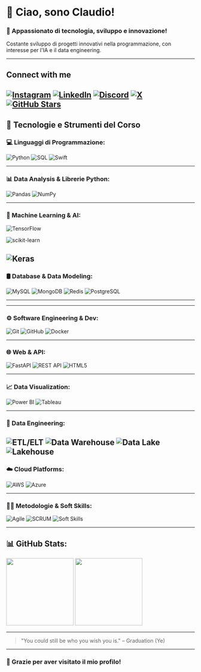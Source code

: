 # 👋 Ciao, sono Claudio!  
### 🚀 Appassionato di tecnologia, sviluppo e innovazione!

Costante sviluppo di progetti innovativi nella programmazione, con interesse per l'IA e il data engineering.

---
## Connect with me

[![Instagram](https://img.shields.io/badge/Instagram-Follow-E4405F?logo=instagram)](https://instagram.com/_claudiomontoya_)
[![LinkedIn](https://img.shields.io/badge/LinkedIn-Connect-blue?logo=linkedin)](https://www.linkedin.com/in/clamontoya?utm_source=share&utm_campaign=share_via&utm_content=profile&utm_medium=ios_app)
[![Discord](https://img.shields.io/badge/Discord-3.5k%20online-5865F2?logo=discord)](https://discord.gg/aVDahGaNWu)
[![X](https://img.shields.io/badge/X-@sambucooo-black?logo=x)](https://x.com/sambucooo)
[![GitHub Stars](https://img.shields.io/github/stars/clamontoya28/tuo_repo?style=social)](https://github.com/clamontoya28/tuo_repo/stargazers)
---
## 🚀 Tecnologie e Strumenti del Corso

### 💻 Linguaggi di Programmazione:
![Python](https://img.shields.io/badge/Python-3776AB?style=for-the-badge&logo=python&logoColor=white)
![SQL](https://img.shields.io/badge/SQL-4479A1?style=for-the-badge&logo=mysql&logoColor=white)
![Swift](https://img.shields.io/badge/Swift-FA7343?style=for-the-badge&logo=swift&logoColor=white)

---

### 📊 Data Analysis & Librerie Python:
![Pandas](https://img.shields.io/badge/Pandas-150458?style=for-the-badge&logo=pandas&logoColor=white)
![NumPy](https://img.shields.io/badge/NumPy-013243?style=for-the-badge&logo=numpy&logoColor=white)

---

### 🤖 Machine Learning & AI:

![TensorFlow](https://img.shields.io/badge/TensorFlow-FF6F00?style=for-the-badge&logo=tensorflow&logoColor=white)

![scikit-learn](https://img.shields.io/badge/scikit--learn-F7931E?style=for-the-badge&logo=scikit-learn&logoColor=white)

![Keras](https://img.shields.io/badge/Keras-D00000?style=for-the-badge&logo=keras&logoColor=white)
---

### 🛢️ Database & Data Modeling:
![MySQL](https://img.shields.io/badge/MySQL-005C84?style=for-the-badge&logo=mysql&logoColor=white)
![MongoDB](https://img.shields.io/badge/MongoDB-47A248?style=for-the-badge&logo=mongodb&logoColor=white)
![Redis](https://img.shields.io/badge/Redis-DC382D?style=for-the-badge&logo=redis&logoColor=white)
![PostgreSQL](https://img.shields.io/badge/PostgreSQL-316192?style=for-the-badge&logo=postgresql&logoColor=white)

---


---

### ⚙️ Software Engineering & Dev:
![Git](https://img.shields.io/badge/Git-F05032?style=for-the-badge&logo=git&logoColor=white)
![GitHub](https://img.shields.io/badge/GitHub-181717?style=for-the-badge&logo=github&logoColor=white)
![Docker](https://img.shields.io/badge/Docker-2496ED?style=for-the-badge&logo=docker&logoColor=white)

---

### 🌐 Web & API:
![FastAPI](https://img.shields.io/badge/FastAPI-009688?style=for-the-badge&logo=fastapi&logoColor=white)
![REST API](https://img.shields.io/badge/REST%20API-6DB33F?style=for-the-badge&logo=fastapi&logoColor=white)
![HTML5](https://img.shields.io/badge/HTML5-E34F26?style=for-the-badge&logo=html5&logoColor=white)

---

### 📈 Data Visualization:
![Power BI](https://img.shields.io/badge/Power%20BI-F2C811?style=for-the-badge&logo=powerbi&logoColor=black)
![Tableau](https://img.shields.io/badge/Tableau-E97627?style=for-the-badge&logo=tableau&logoColor=white)

---

### 🔁 Data Engineering:
![ETL/ELT](https://img.shields.io/badge/ETL/ELT-1E90FF?style=for-the-badge&logo=apacheairflow&logoColor=white)
![Data Warehouse](https://img.shields.io/badge/Data%20Warehouse-FFA500?style=for-the-badge&logo=databricks&logoColor=white)
![Data Lake](https://img.shields.io/badge/Data%20Lake-20B2AA?style=for-the-badge&logo=amazons3&logoColor=white)
![Lakehouse](https://img.shields.io/badge/Lakehouse-20B2AA?style=for-the-badge&logo=databricks&logoColor=white)
---

### ☁️ Cloud Platforms:
![AWS](https://img.shields.io/badge/AWS-FF9900?style=for-the-badge&logo=amazonaws&logoColor=white)
![Azure](https://img.shields.io/badge/Azure-0078D4?style=for-the-badge&logo=microsoftazure&logoColor=white)

---


### 👨‍💻 Metodologie & Soft Skills:
![Agile](https://img.shields.io/badge/Agile%20Methodology-02569B?style=for-the-badge&logo=scrumalliance&logoColor=white)
![SCRUM](https://img.shields.io/badge/SCRUM-6DB33F?style=for-the-badge&logo=scrum&logoColor=white)
![Soft Skills](https://img.shields.io/badge/Teamwork%20&%20Communication-9C27B0?style=for-the-badge&logo=teams&logoColor=white)

---

## 📊 GitHub Stats:

<p align="left">
  <img src="https://github-readme-stats.vercel.app/api?username=clamontoya28&show_icons=true&theme=radical" height="180px"/>
  <img src="https://github-readme-stats.vercel.app/api/top-langs/?username=clamontoya28&layout=compact&theme=radical" height="180px"/>
</p>

---

> "You could still be who you wish you is." – Graduation (Ye)

---

### 🎉 Grazie per aver visitato il mio profilo! 
